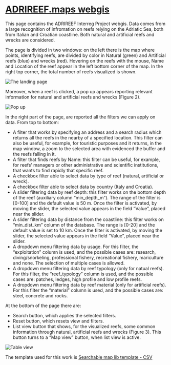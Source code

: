 # [ADRIREEF.maps webgis](https://adrireef.github.io/sandbox2/)

This page contains the ADRIREEF Interreg Project webgis. Data comes from a large recognition of infromation on reefs relying on the Adriatic Sea, both from Italian and Croatian coastline. Both natural and artificial reefs and wrecks are considered.

The page is divided in two windows: on the left there is the map where points, identifying reefs, are divided by color in Natural (green) and Artificial reefs (blue) and wrecks (red). Hovering on the reefs with the mouse, Name and Location of the reef appear in the left bottom corner of the map. In the right top corner, the total number of reefs visualized is shown.


![The landing page](https://github.com/adrireef/sandbox2/tree/master/img/webgis_interface.png)

Moreover, when a reef is clicked, a pop up appears reporting relevant information for natural and artificial reefs and wrecks (Figure 2).


![Pop up](https://github.com/adrireef/sandbox2/tree/master/img/popup.png)

In the right part of the page, are reported all the filters we can apply on data. From top to bottom:

* A filter that works by specifying an address and a search radius which returns all the reefs in the nearby of a specified location. This filter can also be useful, for example, for touristic purposes and it returns, in the map window, a zoom to the selected area with evidenced the buffer and the reefs falling in it.
* A filter that finds reefs by Name: this filter can be useful, for example, for reefs’ managers or other administrative and scientific institutions, that wants to find rapidly that specific reef.
* A checkbox filter able to select data by type of reef (natural, artificial or wreck).
* A checkbox filter able to select data by country (Italy and Croatia).
* A slider filtering data by reef depth: this filter works on the bottom depth of the reef (auxiliary column “min_depth_m”). The range of the filter is [0-100] and the default value is 50 m. Once the filter is activated, by moving the slider, the selected value appears in the field “Value”, placed near the slider.
* A slider filtering data by distance from the coastline: this filter works on “min_dist_km” column of the database. The range is [0-20] and the default value is set to 10 km. Once the filter is activated, by moving the slider, the selected value appears in the field “Value”, placed near the slider.
* A dropdown menu filtering data by usage. For this filter, the “exploitation” column is used, and the possible cases are: research, diving/snorkeling, professional fishery, recreational fishery, mariculture and none. The selection of multiple cases is allowed.
* A dropdown menu filtering data by reef typology (only for natual reefs). For this filter, the “reef_typology” column is used, and the possible cases are: patches, ledges, high profile and low profile reefs.
* A dropdown menu filtering data by reef material (only for artificial reefs). For this filter the “material” column is used, and the possible cases are: steel, concrete and rocks.

At the bottom of the page there are:

* Search button, which applies the selected filters.
* Reset button, which resets view and filters.
* List view button that shows, for the visualized reefs, some common information through natural, artificial reefs and wrecks (Figure 3). This button turns to a “Map view” button, when list view is active.


![Table view](https://github.com/adrireef/sandbox2/tree/master/img/tebleview.png)

The template used for this work is [Searchable map lib template - CSV](https://github.com/datamade/searchable-map-template-csv)
